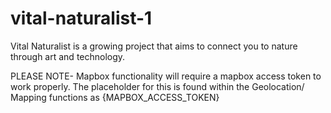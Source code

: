# vital-naturalist-1
Vital Naturalist is a growing project that aims to connect you to nature through art and technology.


PLEASE NOTE-
Mapbox functionality will require a mapbox access token to work properly. The placeholder for this is found within the Geolocation/ Mapping functions as {MAPBOX_ACCESS_TOKEN}
